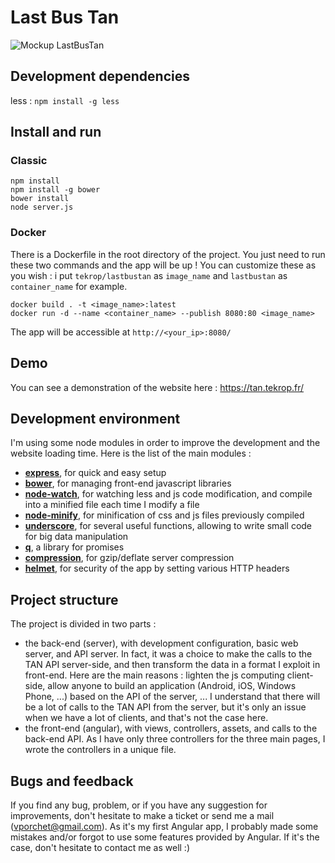 # Last Bus Tan
![Mockup LastBusTan](https://dl.dropboxusercontent.com/u/28570337/lastbustan/mockup_github.jpg)

## Development dependencies
less : `npm install -g less`

## Install and run

### Classic

```
npm install
npm install -g bower
bower install
node server.js
```
### Docker
There is a Dockerfile in the root directory of the project. You just need to run these two commands and the app will be up !
You can customize these as you wish : i put `tekrop/lastbustan` as `image_name` and `lastbustan` as `container_name` for example.

```
docker build . -t <image_name>:latest
docker run -d --name <container_name> --publish 8080:80 <image_name>
```
The app will be accessible at `http://<your_ip>:8080/`

## Demo
You can see a demonstration of the website here : https://tan.tekrop.fr/
## Development environment
I'm using some node modules in order to improve the development and the website loading time. Here is the list of the main modules :
- [**express**](https://www.npmjs.com/package/express), for quick and easy setup
- [**bower**](https://www.npmjs.com/package/bower), for managing front-end javascript libraries
- [**node-watch**](https://www.npmjs.com/package/node-watch), for watching less and js code modification, and compile into a minified file each time I modify a file
- [**node-minify**](https://www.npmjs.com/package/node-minify), for minification of css and js files previously compiled
- [**underscore**](https://www.npmjs.com/package/underscore), for several useful functions, allowing to write small code for big data manipulation
- [**q**](https://www.npmjs.com/package/q), a library for promises
- [**compression**](https://www.npmjs.com/package/compression), for gzip/deflate server compression
- [**helmet**](https://www.npmjs.com/package/helmet), for security of the app by setting various HTTP headers

## Project structure
The project is divided in two parts :

- the back-end (server), with development configuration, basic web server, and API server. In fact, it was a choice to make the calls to the TAN API server-side, and then transform the data in a format I exploit in front-end. Here are the main reasons : lighten the js computing client-side, allow anyone to build an application (Android, iOS, Windows Phone, ...) based on the API of the server, ... I understand that there will be a lot of calls to the TAN API from the server, but it's only an issue when we have a lot of clients, and that's not the case here.
- the front-end (angular), with views, controllers, assets, and calls to the back-end API. As I have only three controllers for the three main pages, I wrote the controllers in a unique file.

## Bugs and feedback
If you find any bug, problem, or if you have any suggestion for improvements, don't hesitate to make a ticket or send me a mail (vporchet@gmail.com). As it's my first Angular app, I probably made some mistakes and/or forgot to use some features provided by Angular. If it's the case, don't hesitate to contact me as well :)
